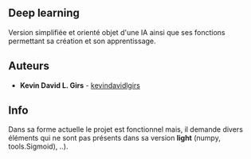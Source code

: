 ## Deep learning

Version simplifiée et orienté objet d'une IA ainsi que ses fonctions permettant sa création et son apprentissage.

## Auteurs
* **Kevin David L. Girs** - [kevindavidlgirs](https://github.com/kevindavidlgirs)

## Info
Dans sa forme actuelle le projet est fonctionnel mais, il demande divers éléments qui ne sont pas présents dans sa version **light** (numpy, tools.Sigmoid), ..).
